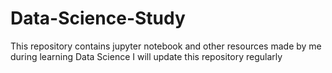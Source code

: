 # Data-Science-Study
This repository contains jupyter notebook and other resources made by me during learning Data Science
I will update this repository regularly
